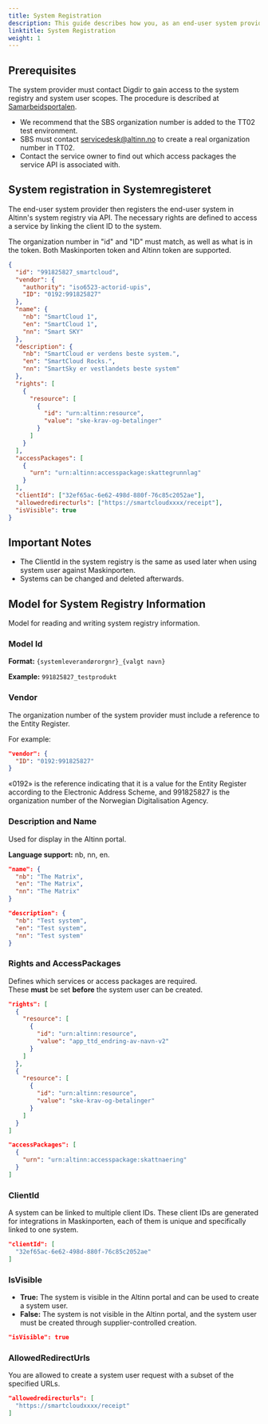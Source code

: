 ```yaml
---
title: System Registration
description: This guide describes how you, as an end-user system provider, register a system in the system registry.
linktitle: System Registration
weight: 1
---
```


## Prerequisites

The system provider must contact Digdir to gain access to the system registry and system user scopes. The procedure is described at [Samarbeidsportalen](https://samarbeid.digdir.no/altinn/kom-i-gang/2868). 
- We recommend that the SBS organization number is added to the TT02 test environment. 
- SBS must contact [servicedesk@altinn.no](mailto:servicedesk@altinn.no) to create a real organization number in TT02.
- Contact the service owner to find out which access packages the service API is associated with.

## System registration in Systemregisteret

The end-user system provider then registers the end-user system in Altinn's system registry via API. The necessary rights are defined to access a service by linking the client ID to the system.

The organization number in "id" and "ID" must match, as well as what is in the token. Both Maskinporten token and Altinn token are supported.

```json
{
  "id": "991825827_smartcloud",
  "vendor": {
    "authority": "iso6523-actorid-upis",
    "ID": "0192:991825827"
  },
  "name": {
    "nb": "SmartCloud 1",
    "en": "SmartCloud 1",
    "nn": "Smart SKY"
  },
  "description": {
    "nb": "SmartCloud er verdens beste system.",
    "en": "SmartCloud Rocks.",
    "nn": "SmartSky er vestlandets beste system"
  },
  "rights": [
    {
      "resource": [
        {
          "id": "urn:altinn:resource",
          "value": "ske-krav-og-betalinger"
        }
      ]
    }
  ],
  "accessPackages": [
    {
      "urn": "urn:altinn:accesspackage:skattegrunnlag"
    }
  ],
  "clientId": ["32ef65ac-6e62-498d-880f-76c85c2052ae"],
  "allowedredirecturls": ["https://smartcloudxxxx/receipt"],
  "isVisible": true
}
```

## Important Notes

- The ClientId in the system registry is the same as used later when using system user against Maskinporten.
- Systems can be changed and deleted afterwards.

## Model for System Registry Information

Model for reading and writing system registry information.

### Model Id

**Format:** `{systemleverandørorgnr}_{valgt navn}`

**Example:** `991825827_testprodukt`

### Vendor

The organization number of the system provider must include a reference to the Entity Register.

For example:

```json
"vendor": {
  "ID": "0192:991825827"
}
```

«0192» is the reference indicating that it is a value for the Entity Register according to the Electronic Address Scheme, and 991825827 is the organization number of the Norwegian Digitalisation Agency.

### Description and Name

Used for display in the Altinn portal.

**Language support:** nb, nn, en.

```json
"name": {
  "nb": "The Matrix",
  "en": "The Matrix",
  "nn": "The Matrix"
}

"description": {
  "nb": "Test system",
  "en": "Test system",
  "nn": "Test system"
}
```

### Rights and AccessPackages

Defines which services or access packages are required.  
These **must** be set **before** the system user can be created.

```json
"rights": [
  {
    "resource": [
      {
        "id": "urn:altinn:resource",
        "value": "app_ttd_endring-av-navn-v2"
      }
    ]
  },
  {
    "resource": [
      {
        "id": "urn:altinn:resource",
        "value": "ske-krav-og-betalinger"
      }
    ]
  }
]

"accessPackages": [
  {
    "urn": "urn:altinn:accesspackage:skattnaering"
  }
]
```

### ClientId

A system can be linked to multiple client IDs. These client IDs are generated for integrations in Maskinporten, each of them is unique and specifically linked to one system.

```json
"clientId": [
  "32ef65ac-6e62-498d-880f-76c85c2052ae"
]
```

### IsVisible

- **True:** The system is visible in the Altinn portal and can be used to create a system user.
- **False:** The system is not visible in the Altinn portal, and the system user must be created through supplier-controlled creation.

```json
"isVisible": true
```

### AllowedRedirectUrls

You are allowed to create a system user request with a subset of the specified URLs.

```json
"allowedredirecturls": [
  "https://smartcloudxxxx/receipt"
]
```
